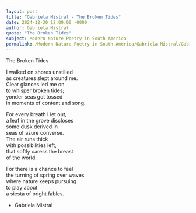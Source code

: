 ```yaml
---
layout: post
title: "Gabriela Mistral - The Broken Tides"
date: 2024-12-30 12:00:00 -0000
author: Gabriela Mistral
quote: "The Broken Tides"
subject: Modern Nature Poetry in South America
permalink: /Modern Nature Poetry in South America/Gabriela Mistral/Gabriela Mistral - The Broken Tides
---
```


The Broken Tides

I walked on shores unstilled  
as creatures slept around me.  
Clear glances led me on  
to whisper broken tides;  
yonder seas got tossed  
in moments of content and song.  

For every breath I let out,  
a leaf in the grove discloses  
some dusk derived in  
seas of azure converse.  
The air runs thick  
with possibilities left,  
that softly caress the breast  
of the world.

For there is a chance to feel  
the turning of spring over waves  
where nature keeps pursuing  
to play about  
a siesta of bright fables.

- Gabriela Mistral
